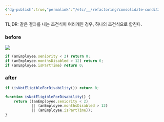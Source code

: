 ```yaml
---
{"dg-publish":true,"permalink":"/etc/__/refactoring/consolidate-conditional-expression/","dgPassFrontmatter":true,"noteIcon":"","created":"2023-12-20T00:33:04.000+09:00"}
---
```



TL;DR: 같은 결과를 내는 조건식이 여러개인 경우, 하나의 조건식으로 합친다.

### before
![](https://i.imgur.com/LwSosuj.png)

```javascript
if (anEmployee.seniority < 2) return 0;
if (anEmployee.monthsDisabled > 12) return 0;
if (anEmployee.isPartTime) return 0;
```

### after
```javascript
if (isNotEligibleForDisability()) return 0;

function isNotEligibleForDisability() {
	return ((anEmployee.seniority < 2)
			|| (anEmployee.monthsDisabled > 12)
			|| (anEmployee.isPartTime));
}
```

